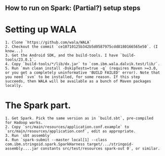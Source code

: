 ## How to run on Spark: (Partial?) setup steps

# Setting up WALA

    1. Clone `https://github.com/wala/WALA`
    2. Checkout the commit `ce10710125b342b5d0587975cdd8180166565e50`. (I know...)
    3. Get the Android SDK, and the build-tools. I have `build-tools/23.0.1`.
    4. Copy `build-tools/*/lib/dx.jar` to `com.ibm.wala.dalvik.test/lib/`.
    5. Run `mvn clean install -DskipTests=true -q` (requires Maven >=3.0, or you get a completely uninformative 'BUILD FAILED' error). Note that you need `svn` to be installed, for some reason. If this step succeeds, then WALA will be available as a bunch of Maven packages locally.

# The Spark part.

    1. Get Spark. Pick the same version as in `build.sbt`, pre-compiled for Hadoop works.
    2. Copy `src/main/resources/application.conf.example` to `src/main/resources/application.conf`, edit as appropriate.
    3. Run `sbt assembly`
    4. Run `spark-submit --master local[1] --class com.ibm.stringoid.spark.SparkHarness target/.../stringoid-assembly....jar constants src/test/resources spark-out 0`, or similar.
